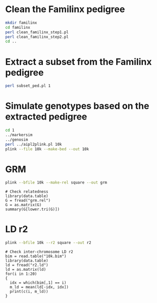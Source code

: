 # Clean the Familinx pedigree
```sh
mkdir familinx
cd familinx
perl clean_familinx_step1.pl
perl clean_familinx_step2.pl
cd ..
```
# Extract a subset from the Familinx pedigree
```sh
perl subset_ped.pl 1
```
# Simulate genotypes based on the extracted pedigree
```sh
cd 1
../markersim
../genosim
perl ../aipl2plink.pl 10k
plink --file 10k --make-bed --out 10k
```
# GRM
```sh
plink --bfile 10k --make-rel square --out grm
```
```{r}
# Check relatedness
library(data.table)
G = fread("grm.rel")
G = as.matrix(G)
summary(G[lower.tri(G)])
```
# LD r2
```sh
plink --bfile 10k --r2 square --out r2
```
```{r}
# Check inter-chromosome LD r2
bim = read.table("10k.bim")
library(data.table)
ld = fread("r2.ld")
ld = as.matrix(ld)
for(i in 1:20)
{
  idx = which(bim[,1] == i)
  m_ld = mean(ld[-idx, idx])
  print(c(i, m_ld))
}
```
